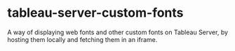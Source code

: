 # tableau-server-custom-fonts
A way of displaying web fonts and other custom fonts on Tableau Server, by hosting them locally and fetching them in an iframe.
